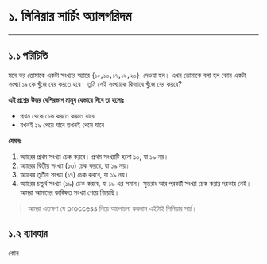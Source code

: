 # ১. লিনিয়ার সার্চিং অ্যালগরিদম

---

## ১.১ পরিচিতি

মনে কর তোমাকে একটা সংখ্যার অ্যারে `{১০,১৩,১৭,১৯,২৩} `দেওয়া হল। এখন তোমাকে বলা হল কোন একটা সংখ্যা `১৯` কে খুঁজে বের করতে হবে। তুমি সেই সংখ্যাকে কিভাবে খুঁজে বের করবে?

**এই প্রশ্নের উত্তর বেশিরভাগ মানুষ যেভাবে দিবে তা হলোঃ**

* প্রথম থেকে চেক করতে করতে যাবে
* যখনই ১৯ পেয়ে যাবে তখনই থেমে যাবে

**যেমনঃ**

1. অ্যারের প্রথম সংখ্যা চেক করবে। প্রথম সংখ্যাটি হলো ১০, যা ১৯ নয়।
2. অ্যারের দ্বিতীয় সংখ্যা (১৩) চেক করবে, যা ১৯ নয়।
3. অ্যারের তৃতীয় সংখ্যা (১৭) চেক করবে, যা ১৯ নয়।
4. অ্যারের চতূর্থ সংখ্যা (১৯) চেক করবে, যা ১৯ এর সমান। সুতরাং আর পরবর্তী সংখ্যা চেক করার দরকার নেই। আমরা আমাদের কাঙ্ক্ষিত সংখ্যা পেয়ে গিয়েছি।

> আমরা এতক্ষণ যে proccess নিয়ে আলোচনা করলাম এইটাই লিনিয়ার সার্চ।

## ১.২ ব্যাবহার

কোন
